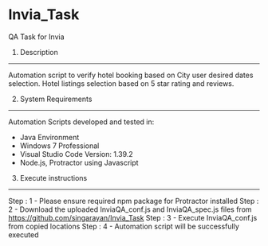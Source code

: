 # Invia_Task
QA Task for Invia

1. Description
--------------
Automation script to verify hotel booking based on City user desired dates selection. Hotel listings selection based on 5 star rating and reviews.

2. System Requirements
----------------------
Automation Scripts developed and tested in:
- Java Environment 
- Windows 7 Professional
- Visual Studio Code
  Version: 1.39.2
- Node.js, Protractor using Javascript

3. Execute instructions
-----------------------
Step : 1 - Please ensure required npm package for Protractor installed
Step : 2 - Download the uploaded InviaQA_conf.js and InviaQA_spec.js files from https://github.com/singarayan/Invia_Task
Step : 3 - Execute InviaQA_conf.js from copied locations
Step : 4 - Automation script will be successfully executed
